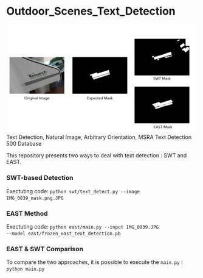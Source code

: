 # Outdoor_Scenes_Text_Detection

<center><img src='results/example.jpg'></center>
Text Detection, Natural Image, Arbitrary Orientation, MSRA Text Detection 500 Database

This repository presents two ways to deal with text detection : SWT and EAST.

### SWT-based Detection

Exectuting code:
<code>python swt/text_detect.py --image IMG_0839_mask.png.JPG</code>


### EAST Method

Exectuting code:
<code>python east/main.py --input IMG_0839.JPG --model east/frozen_east_text_detection.pb</code>

### EAST & SWT Comparison
To compare the two approaches, it is possible to execute the <code>main.py</code> :
<code>python main.py</code>
